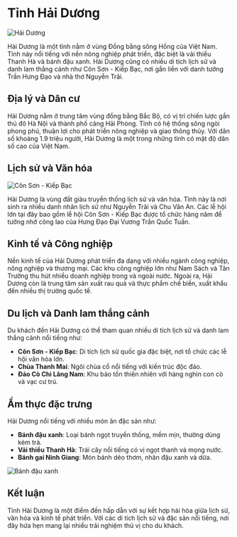 # Tỉnh Hải Dương

![Hải Dương](https://upload.wikimedia.org/wikipedia/commons/f/f1/Ho_Bach_Dang.jpg)

Hải Dương là một tỉnh nằm ở vùng Đồng bằng sông Hồng của Việt Nam. Tỉnh này nổi tiếng với nền nông nghiệp phát triển, đặc biệt là vải thiều Thanh Hà và bánh đậu xanh. Hải Dương cũng có nhiều di tích lịch sử và danh lam thắng cảnh như Côn Sơn - Kiếp Bạc, nơi gắn liền với danh tướng Trần Hưng Đạo và nhà thơ Nguyễn Trãi.

## Địa lý và Dân cư

Hải Dương nằm ở trung tâm vùng đồng bằng Bắc Bộ, có vị trí chiến lược gần thủ đô Hà Nội và thành phố cảng Hải Phòng. Tỉnh có hệ thống sông ngòi phong phú, thuận lợi cho phát triển nông nghiệp và giao thông thủy. Với dân số khoảng 1.9 triệu người, Hải Dương là một trong những tỉnh có mật độ dân số cao của Việt Nam.

## Lịch sử và Văn hóa

![Côn Sơn - Kiếp Bạc](https://upload.wikimedia.org/wikipedia/commons/thumb/a/a2/Den_kiep_bac.jpg/1280px-Den_kiep_bac.jpg)

Hải Dương là vùng đất giàu truyền thống lịch sử và văn hóa. Tỉnh này là nơi sinh ra nhiều danh nhân lịch sử như Nguyễn Trãi và Chu Văn An. Các lễ hội lớn tại đây bao gồm lễ hội Côn Sơn - Kiếp Bạc được tổ chức hàng năm để tưởng nhớ công lao của Hưng Đạo Đại Vương Trần Quốc Tuấn.

## Kinh tế và Công nghiệp

Nền kinh tế của Hải Dương phát triển đa dạng với nhiều ngành công nghiệp, nông nghiệp và thương mại. Các khu công nghiệp lớn như Nam Sách và Tân Trường thu hút nhiều doanh nghiệp trong và ngoài nước. Ngoài ra, Hải Dương còn là trung tâm sản xuất rau quả và thực phẩm chế biến, xuất khẩu đến nhiều thị trường quốc tế.

## Du lịch và Danh lam thắng cảnh

Du khách đến Hải Dương có thể tham quan nhiều di tích lịch sử và danh lam thắng cảnh nổi tiếng như:
- **Côn Sơn - Kiếp Bạc**: Di tích lịch sử quốc gia đặc biệt, nơi tổ chức các lễ hội văn hóa lớn.
- **Chùa Thanh Mai**: Ngôi chùa cổ nổi tiếng với kiến trúc độc đáo.
- **Đảo Cò Chi Lăng Nam**: Khu bảo tồn thiên nhiên với hàng nghìn con cò và vạc cư trú.

## Ẩm thực đặc trưng

Hải Dương nổi tiếng với nhiều món ăn đặc sản như:
- **Bánh đậu xanh**: Loại bánh ngọt truyền thống, mềm mịn, thường dùng kèm trà.
- **Vải thiều Thanh Hà**: Trái cây nổi tiếng có vị ngọt thanh và mọng nước.
- **Bánh gai Ninh Giang**: Món bánh dẻo thơm, nhân đậu xanh và dừa.

![Bánh đậu xanh](https://upload.wikimedia.org/wikipedia/commons/8/8e/Banh-Dau-Xanh.jpg)

## Kết luận

Tỉnh Hải Dương là một điểm đến hấp dẫn với sự kết hợp hài hòa giữa lịch sử, văn hóa và kinh tế phát triển. Với các di tích lịch sử và đặc sản nổi tiếng, nơi đây hứa hẹn mang lại nhiều trải nghiệm thú vị cho du khách.

